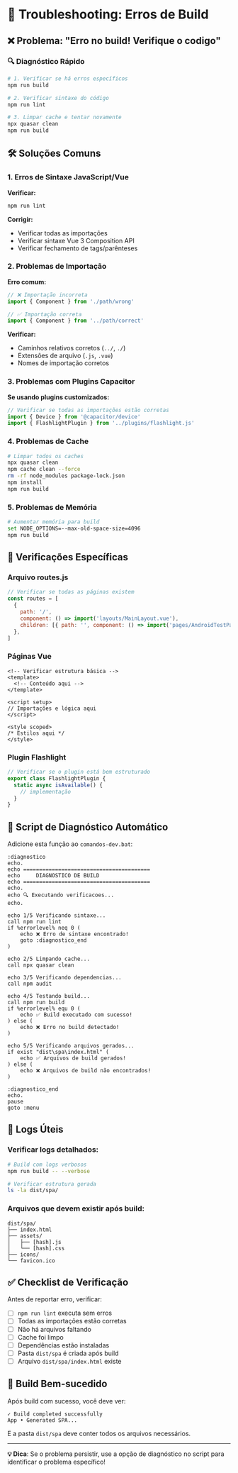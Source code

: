 # 🔧 Troubleshooting: Erros de Build

## ❌ Problema: "Erro no build! Verifique o codigo"

### 🔍 **Diagnóstico Rápido**

```bash
# 1. Verificar se há erros específicos
npm run build

# 2. Verificar sintaxe do código
npm run lint

# 3. Limpar cache e tentar novamente
npx quasar clean
npm run build
```

## 🛠️ **Soluções Comuns**

### **1. Erros de Sintaxe JavaScript/Vue**

**Verificar:**

```bash
npm run lint
```

**Corrigir:**

- Verificar todas as importações
- Verificar sintaxe Vue 3 Composition API
- Verificar fechamento de tags/parênteses

### **2. Problemas de Importação**

**Erro comum:**

```javascript
// ❌ Importação incorreta
import { Component } from './path/wrong'

// ✅ Importação correta
import { Component } from '../path/correct'
```

**Verificar:**

- Caminhos relativos corretos (`../`, `./`)
- Extensões de arquivo (`.js`, `.vue`)
- Nomes de importação corretos

### **3. Problemas com Plugins Capacitor**

**Se usando plugins customizados:**

```javascript
// Verificar se todas as importações estão corretas
import { Device } from '@capacitor/device'
import { FlashlightPlugin } from '../plugins/flashlight.js'
```

### **4. Problemas de Cache**

```bash
# Limpar todos os caches
npx quasar clean
npm cache clean --force
rm -rf node_modules package-lock.json
npm install
npm run build
```

### **5. Problemas de Memória**

```bash
# Aumentar memória para build
set NODE_OPTIONS=--max-old-space-size=4096
npm run build
```

## 🎯 **Verificações Específicas**

### **Arquivo routes.js**

```javascript
// Verificar se todas as páginas existem
const routes = [
  {
    path: '/',
    component: () => import('layouts/MainLayout.vue'),
    children: [{ path: '', component: () => import('pages/AndroidTestPageSimple.vue') }],
  },
]
```

### **Páginas Vue**

```vue
<!-- Verificar estrutura básica -->
<template>
  <!-- Conteúdo aqui -->
</template>

<script setup>
// Importações e lógica aqui
</script>

<style scoped>
/* Estilos aqui */
</style>
```

### **Plugin Flashlight**

```javascript
// Verificar se o plugin está bem estruturado
export class FlashlightPlugin {
  static async isAvailable() {
    // implementação
  }
}
```

## 🚀 **Script de Diagnóstico Automático**

Adicione esta função ao `comandos-dev.bat`:

```batch
:diagnostico
echo.
echo ========================================
echo     DIAGNOSTICO DE BUILD
echo ========================================
echo.
echo 🔍 Executando verificacoes...
echo.

echo 1/5 Verificando sintaxe...
call npm run lint
if %errorlevel% neq 0 (
    echo ❌ Erro de sintaxe encontrado!
    goto :diagnostico_end
)

echo 2/5 Limpando cache...
call npx quasar clean

echo 3/5 Verificando dependencias...
call npm audit

echo 4/5 Testando build...
call npm run build
if %errorlevel% equ 0 (
    echo ✅ Build executado com sucesso!
) else (
    echo ❌ Erro no build detectado!
)

echo 5/5 Verificando arquivos gerados...
if exist "dist\spa\index.html" (
    echo ✅ Arquivos de build gerados!
) else (
    echo ❌ Arquivos de build não encontrados!
)

:diagnostico_end
echo.
pause
goto :menu
```

## 📝 **Logs Úteis**

### **Verificar logs detalhados:**

```bash
# Build com logs verbosos
npm run build -- --verbose

# Verificar estrutura gerada
ls -la dist/spa/
```

### **Arquivos que devem existir após build:**

```
dist/spa/
├── index.html
├── assets/
│   ├── [hash].js
│   └── [hash].css
├── icons/
└── favicon.ico
```

## ✅ **Checklist de Verificação**

Antes de reportar erro, verificar:

- [ ] `npm run lint` executa sem erros
- [ ] Todas as importações estão corretas
- [ ] Não há arquivos faltando
- [ ] Cache foi limpo
- [ ] Dependências estão instaladas
- [ ] Pasta `dist/spa` é criada após build
- [ ] Arquivo `dist/spa/index.html` existe

## 🎉 **Build Bem-sucedido**

Após build com sucesso, você deve ver:

```
✓ Build completed successfully
App • Generated SPA...
```

E a pasta `dist/spa` deve conter todos os arquivos necessários.

---

**💡 Dica**: Se o problema persistir, use a opção de diagnóstico no script para identificar o problema específico!

